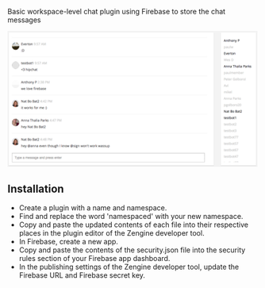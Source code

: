 Basic workspace-level chat plugin using Firebase to store the chat messages

![Chat Plugin](chat-room.png)

## Installation
- Create a plugin with a name and namespace. 
- Find and replace the word 'namespaced' with your new namespace.
- Copy and paste the updated contents of each file into their respective places in the plugin editor of the Zengine developer tool. 
- In Firebase, create a new app. 
- Copy and paste the contents of the security.json file into the security rules section of your Firebase app dashboard.
- In the publishing settings of the Zengine developer tool, update the Firebase URL and Firebase secret key. 
